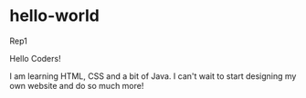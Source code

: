 # hello-world
Rep1

Hello Coders!

I am learning HTML, CSS and a bit of Java.
I can't wait to start designing my own website and do so much more!
